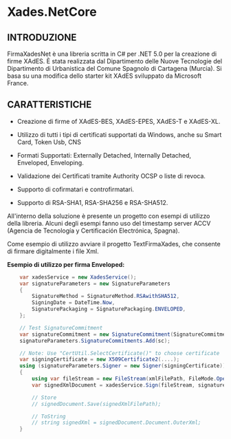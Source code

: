 Xades.NetCore
=============

 
INTRODUZIONE
-------------
FirmaXadesNet è una libreria scritta in C# per .NET 5.0  per la creazione di firme XAdES. È stata realizzata dal Dipartimento delle Nuove Tecnologie del Dipartimento di Urbanistica del Comune Spagnolo di Cartagena (Murcia). Si basa su una modifica dello starter kit XAdES sviluppato da Microsoft France.


CARATTERISTICHE
---------------

- Creazione di firme of XAdES-BES, XAdES-EPES, XAdES-T e XAdES-XL.

- Utilizzo di tutti i tipi di certificati supportati da Windows, anche su Smart Card, Token Usb, CNS

- Formati Supportati: Externally Detached, Internally Detached, Enveloped, Enveloping.

- Validazione dei Certificati tramite Authority OCSP o liste di revoca.

- Supporto di cofirmatari e controfirmatari.

- Supporto di RSA-SHA1, RSA-SHA256 e RSA-SHA512.

All'interno della soluzione è presente un progetto con esempi di utilizzo della libreria. Alcuni degli esempi fanno uso del timestamp server ACCV (Agencia de Tecnología y Certificación Electrónica, Spagna). 

Come esempio di utilizzo avviare il progetto TextFirmaXades, che consente di firmare digitalmente i file Xml.

**Esempio di utilizzo per firma Enveloped:**

```C#
    var xadesService = new XadesService();
    var signatureParameters = new SignatureParameters 
    {
        SignatureMethod = SignatureMethod.RSAwithSHA512,
        SigningDate = DateTime.Now,
        SignaturePackaging = SignaturePackaging.ENVELOPED,
    };

    // Test SignatureCommitment
    var signatureCommitment = new SignatureCommitment(SignatureCommitmentType.ProofOfOrigin);
    signatureParameters.SignatureCommitments.Add(sc);    

    // Note: Use "CertUtil.SelectCertificate()" to choose certificate
    var signingCertificate = new X509Certificate2(....);
    using (signatureParameters.Signer = new Signer(signingCertificate))
    {
        using var fileStream = new FileStream(xmlFilePath, FileMode.Open);        
        var signedXmlDocument = xadesService.Sign(fileStream, signatureParameters);        

        // Store
        // signedDocument.Save(signedXmlFilePath);

        // ToString
        // string signedXml = signedDocument.Document.OuterXml;
    }        
```
